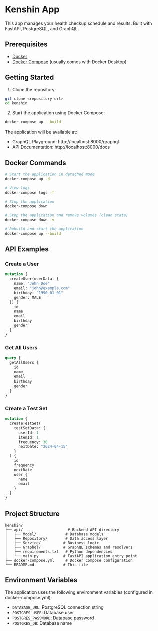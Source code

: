 # Kenshin App

This app manages your health checkup schedule and results. Built with FastAPI, PostgreSQL, and GraphQL.

## Prerequisites

- [Docker](https://www.docker.com/products/docker-desktop/)
- [Docker Compose](https://docs.docker.com/compose/install/) (usually comes with Docker Desktop)

## Getting Started

1. Clone the repository:
```bash
git clone <repository-url>
cd kenshin
```

2. Start the application using Docker Compose:
```bash
docker-compose up --build
```

The application will be available at:
- GraphQL Playground: http://localhost:8000/graphql
- API Documentation: http://localhost:8000/docs

## Docker Commands

```bash
# Start the application in detached mode
docker-compose up -d

# View logs
docker-compose logs -f

# Stop the application
docker-compose down

# Stop the application and remove volumes (clean state)
docker-compose down -v

# Rebuild and start the application
docker-compose up --build
```

## API Examples

### Create a User

```graphql
mutation {
  createUser(userData: {
    name: "John Doe"
    email: "john@example.com"
    birthday: "1990-01-01"
    gender: MALE
  }) {
    id
    name
    email
    birthday
    gender
  }
}
```

### Get All Users

```graphql
query {
  getAllUsers {
    id
    name
    email
    birthday
    gender
  }
}
```

### Create a Test Set

```graphql
mutation {
  createTestSet(
    testSetData: {
      userId: 1
      itemId: 1
      frequency: 30
      nextDate: "2024-04-15"
    }
  ) {
    id
    frequency
    nextDate
    user {
      name
      email
    }
  }
}
```

## Project Structure

```
kenshin/
├── api/                    # Backend API directory
│   ├── Model/             # Database models
│   ├── Repository/        # Data access layer
│   ├── Service/          # Business logic
│   ├── Graphql/          # GraphQL schemas and resolvers
│   ├── requirements.txt   # Python dependencies
│   └── main.py           # FastAPI application entry point
├── docker-compose.yml     # Docker Compose configuration
└── README.md             # This file
```

## Environment Variables

The application uses the following environment variables (configured in docker-compose.yml):

- `DATABASE_URL`: PostgreSQL connection string
- `POSTGRES_USER`: Database user
- `POSTGRES_PASSWORD`: Database password
- `POSTGRES_DB`: Database name